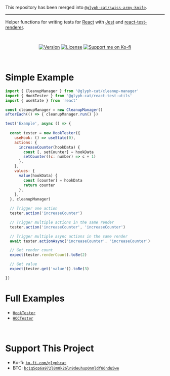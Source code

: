 This repository has been merged into [`@glyph-cat/swiss-army-knife`](https://github.com/glyph-cat/swiss-army-knife/tree/main/src/packages/react-test-utils#readme).

---

Helper functions for writing tests for [React](https://reactjs.org) with [Jest](https://reactjs.org) and [react-test-renderer](https://www.npmjs.com/package/react-test-renderer).

<br/>

<div align="center">

[![Version](https://img.shields.io/npm/v/@glyph-cat/react-test-utils)](https://github.com/glyph-cat/react-test-utils/releases)
[![License](https://img.shields.io/github/license/glyph-cat/react-test-utils)](https://github.com/glyph-cat/react-test-utils/blob/main/LICENSE)
[![Support me on Ko-fi](https://img.shields.io/static/v1?label&logo=kofi&logoColor=ffffff&message=Support%20me%20on%20Ko-fi&color=FF5E5B)](https://ko-fi.com/glyphcat)

</div>

<br/>

# Simple Example

```js
import { CleanupManager } from '@glyph-cat/cleanup-manager'
import { HookTester } from '@glyph-cat/react-test-utils'
import { useState } from 'react'

const cleanupManager = new CleanupManager()
afterEach(() => { cleanupManager.run() })

test('Example', async () => {
  
  const tester = new HookTester({
    useHook: () => useState(0),
    actions: {
      increaseCounter(hookData) {
        const [, setCounter] = hookData
        setCounter((c: number) => c + 1)
      },
    },
    values: {
      value(hookData) {
        const [counter] = hookData
        return counter
      },
    },
  }, cleanupManager)

  // Trigger one action
  tester.action('increaseCounter')

  // Trigger multiple actions in the same render
  tester.action('increaseCounter', 'increaseCounter')

  // Trigger multiple async actions in the same render
  await tester.actionAsync('increaseCounter', 'increaseCounter')

  // Get render count
  expect(tester.renderCount).toBe(2)

  // Get value
  expect(tester.get('value')).toBe(3)

})
```

# Full Examples
* [`HookTester`](https://github.com/glyph-cat/react-test-utils/blob/main/src/api/hook-tester/index.test.ts)
* [`HOCTester`](https://github.com/glyph-cat/react-test-utils/blob/main/src/api/hoc-tester/index.test.tsx)

<br/>

# Support This Project

* Ko-fi: [`ko-fi.com/glyphcat`](https://ko-fi.com/glyphcat)
* BTC: [`bc1q5qp6a972l8m0k26ln9deuhup0nmldf86ndu5we`](bitcoin:bc1q5qp6a972l8m0k26ln9deuhup0nmldf86ndu5we)

<br/>
